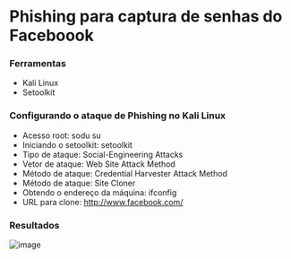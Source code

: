 # Phishing para captura de senhas do Faceboook
### Ferramentas
- Kali Linux
- Setoolkit
### Configurando o ataque de Phishing no Kali Linux
- Acesso root: sodu su
- Iniciando o setoolkit: setoolkit
- Tipo de ataque: Social-Engineering Attacks
- Vetor de ataque: Web Site Attack Method
- Método de ataque: Credential Harvester Attack Method
- Método de ataque: Site Cloner
- Obtendo o endereço da máquina: ifconfig
- URL para clone: http://www.facebook.com/
### Resultados
![image](https://github.com/user-attachments/assets/ea8a7d44-8c78-44d3-8503-127413f9a6a6)




